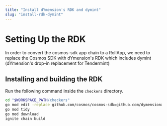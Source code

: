 ```yaml
---
title: "Install dYmension's RDK and dymint"
slug: "install-rdk-dymint"
---
```


# Setting Up the RDK

In order to convert the cosmos-sdk app chain to a RollApp, we need to replace the Cosmos SDK with dYmension's RDK which includes dymint (dYmension's drop-in replacement for Tendermint)

## Installing and building the RDK

Run the following command inside the `checkers` directory.

```sh
cd "$WORKSPACE_PATH/checkers"
go mod edit -replace github.com/cosmos/cosmos-sdk=github.com/dymensionxyz/rdk@v0.1.0-alpha
go mod tidy
go mod download
ignite chain build
```
